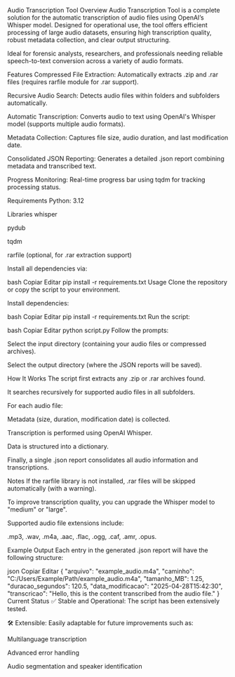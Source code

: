 Audio Transcription Tool
Overview
Audio Transcription Tool is a complete solution for the automatic transcription of audio files using OpenAI’s Whisper model. Designed for operational use, the tool offers efficient processing of large audio datasets, ensuring high transcription quality, robust metadata collection, and clear output structuring.

Ideal for forensic analysts, researchers, and professionals needing reliable speech-to-text conversion across a variety of audio formats.

Features
Compressed File Extraction: Automatically extracts .zip and .rar files (requires rarfile module for .rar support).

Recursive Audio Search: Detects audio files within folders and subfolders automatically.

Automatic Transcription: Converts audio to text using OpenAI's Whisper model (supports multiple audio formats).

Metadata Collection: Captures file size, audio duration, and last modification date.

Consolidated JSON Reporting: Generates a detailed .json report combining metadata and transcribed text.

Progress Monitoring: Real-time progress bar using tqdm for tracking processing status.

Requirements
Python: 3.12

Libraries
whisper

pydub

tqdm

rarfile (optional, for .rar extraction support)

Install all dependencies via:

bash
Copiar
Editar
pip install -r requirements.txt
Usage
Clone the repository or copy the script to your environment.

Install dependencies:

bash
Copiar
Editar
pip install -r requirements.txt
Run the script:

bash
Copiar
Editar
python script.py
Follow the prompts:

Select the input directory (containing your audio files or compressed archives).

Select the output directory (where the JSON reports will be saved).

How It Works
The script first extracts any .zip or .rar archives found.

It searches recursively for supported audio files in all subfolders.

For each audio file:

Metadata (size, duration, modification date) is collected.

Transcription is performed using OpenAI Whisper.

Data is structured into a dictionary.

Finally, a single .json report consolidates all audio information and transcriptions.

Notes
If the rarfile library is not installed, .rar files will be skipped automatically (with a warning).

To improve transcription quality, you can upgrade the Whisper model to "medium" or "large".

Supported audio file extensions include:

.mp3, .wav, .m4a, .aac, .flac, .ogg, .caf, .amr, .opus.

Example Output
Each entry in the generated .json report will have the following structure:

json
Copiar
Editar
{
    "arquivo": "example_audio.m4a",
    "caminho": "C:/Users/Example/Path/example_audio.m4a",
    "tamanho_MB": 1.25,
    "duracao_segundos": 120.5,
    "data_modificacao": "2025-04-28T15:42:30",
    "transcricao": "Hello, this is the content transcribed from the audio file."
}
Current Status
✅ Stable and Operational: The script has been extensively tested.

🛠️ Extensible: Easily adaptable for future improvements such as:

Multilanguage transcription

Advanced error handling

Audio segmentation and speaker identification
